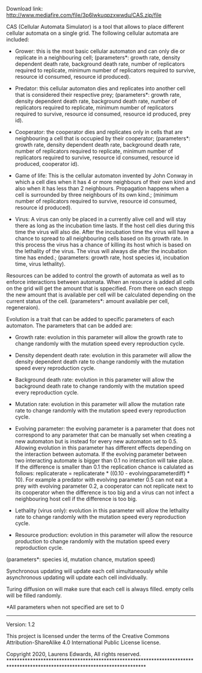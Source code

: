 Download link: http://www.mediafire.com/file/3p6lwkuqpzxwwdu/CAS.zip/file

CAS (Cellular Automata Simulator) is a tool that allows to place
different cellular automata on a single grid. The following cellular
automata are included:

-   Grower: this is the most basic cellular automaton and can only die
    or replicate in a neighbouring cell; (parameters\*: growth rate,
    density dependent death rate, background death rate, number of
    replicators required to replicate, minimum number of replicators
    required to survive, resource id consumed, resource id produced).

-   Predator: this cellular automaton dies and replicates into another
    cell that is considered their respective prey; (parameters\*: growth
    rate, density dependent death rate, background death rate, number of
    replicators required to replicate, minimum number of replicators
    required to survive, resource id consumed, resource id produced,
    prey id).

-   Cooperator: the cooperator dies and replicates only in cells that
    are neighbouring a cell that is occupied by their cooperator;
    (parameters\*: growth rate, density dependent death rate, background
    death rate, number of replicators required to replicate, minimum
    number of replicators required to survive, resource id consumed,
    resource id produced, cooperator id).

-   Game of life: This is the cellular automaton invented by John Conway
    in which a cell dies when it has 4 or more neighbours of their own
    kind and also when it has less than 2 neighbours. Propagation
    happens when a cell is surrounded by three neighbours of its own
    kind.; (minimum number of replicators required to survive, resource
    id consumed, resource id produced).

-   Virus: A virus can only be placed in a currently alive cell and will
    stay there as long as the incubation time lasts. If the host cell
    dies during this time the virus will also die. After the incubation
    time the virus will have a chance to spread to all neighbouring
    cells based on its growth rate. In this process the virus has a
    chance of killing its host which is based on the lethality of the
    virus. The virus will always die after the incubation time has
    ended.; (parameters: growth rate, host species id, incubation time,
    virus lethality).

Resources can be added to control the growth of automata as well as to
enforce interactions between automata. When an resource is added all
cells on the grid will get the amount that is sppecified. From there on
each stepp the new amount that is available per cell will be calculated
depending on the current status of the cell. (parameters\*: amount
available per cell, regeneraion).

Evolution is a trait that can be added to specific parameters of each
automaton. The parameters that can be added are:

-   Growth rate: evolution in this parameter will allow the growth rate
    to change randomly with the mutation speed every reproduction cycle.

-   Density dependent death rate: evolution in this parameter will allow
    the density dependent death rate to change randomly with the
    mutation speed every reproduction cycle.

-   Background death rate: evolution in this parameter will allow the
    background death rate to change randomly with the mutation speed
    every reproduction cycle.

-   Mutation rate: evolution in this parameter will allow the mutation
    rate rate to change randomly with the mutation speed every
    reproduction cycle.

-   Evolving parameter: the evolving parameter is a parameter that does
    not correspond to any parameter that can be manually set when
    creating a new automaton but is instead for every new automaton set
    to 0.5. Allowing evolution in this parameter has different effects
    depending on the interaction between automata. If the evolving
    parameter between two interacting automate is bigger than 0.1 no
    interaction will take place. If the difference is smaller than 0.1
    the replication chance is calulated as follows: replicaterate =
    replicaterate \* ((0.10 - evolvingparameterdiff) \* 10). For example
    a predator with evolving parameter 0.5 can not eat a prey with
    evolving parameter 0.2, a cooperator can not replicate next to its
    cooperator when the difference is too big and a virus can not infect
    a neighbouring host cell if the difference is too big.

-   Lethality (virus only): evolution in this parameter will allow the
    lethality rate to change randomly with the mutation speed every
    reproduction cycle.

-   Resource production: evolution in this parameter will allow the
    resource production to change randomly with the mutation speed every
    reproduction cycle.

(parameters\*: species id, mutation chance, mutation speed)

Synchronous updating will update each cell simultaneously while
asynchronous updating will update each cell individually.

Turing diffusion on will make sure that each cell is always filled.
empty cells will be filled randomly.

\*All parameters when not specified are set to 0

* * * * *
Version: 1.2

This project is licensed under the terms of the Creative Commons
Attribution-ShareAlike 4.0 International Public License license.

Copyright 2020, Laurens Edwards, All rights reserved.
\*\*\*\*\*\*\*\*\*\*\*\*\*\*\*\*\*\*\*\*\*\*\*\*\*\*\*\*\*\*\*\*\*\*\*\*\*\*\*\*\*\*\*\*\*\*\*\*\*\*\*\*\*\*\*\*\*\*\*\*\*\*\*\*\*\*\*\*\*\*\*\*\*\*\*\*\*\*\*\*\*\*\*\*\*\*\*\*\*\*\*\*\*\*\*\*\*\*\*\*\*\*\*\*\*\*\*\*\*\*\*\*\*\*\*\*\*\*\*\*\*\*\*\*
